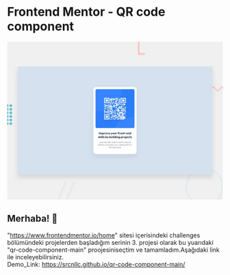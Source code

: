 # Frontend Mentor - QR code component

![Design preview for the QR code component coding challenge](./design/desktop-preview.jpg)


## Merhaba! 👋
"https://www.frontendmentor.io/home" sitesi içerisindeki challenges bölümündeki projelerden başladığım serinin 3. projesi olarak bu yuarıdaki "qr-code-component-main" proojesiniseçtim ve tamamladım.Aşağıdaki link ile inceleyebilirsiniz.  
Demo_Link: https://srcnllc.github.io/qr-code-component-main/
